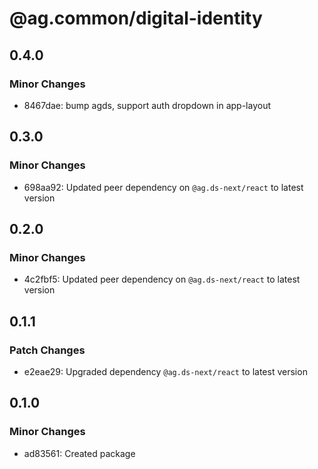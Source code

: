 # @ag.common/digital-identity

## 0.4.0

### Minor Changes

- 8467dae: bump agds, support auth dropdown in app-layout

## 0.3.0

### Minor Changes

- 698aa92: Updated peer dependency on `@ag.ds-next/react` to latest version

## 0.2.0

### Minor Changes

- 4c2fbf5: Updated peer dependency on `@ag.ds-next/react` to latest version

## 0.1.1

### Patch Changes

- e2eae29: Upgraded dependency `@ag.ds-next/react` to latest version

## 0.1.0

### Minor Changes

- ad83561: Created package
